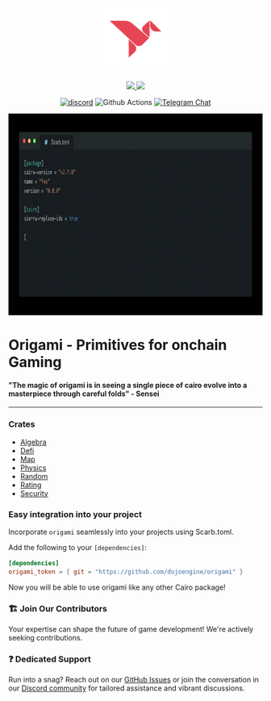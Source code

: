 <!-- markdownlint-disable -->
<div align="center">
  <img src="./docs/images/origami.svg" height="128">
</div>
<div align="center">
  <br />
  <!-- markdownlint-restore -->

  <a href="https://twitter.com/dojostarknet">
    <img src="https://img.shields.io/twitter/follow/dojostarknet?style=social"/>
  </a>
  <a href="https://github.com/dojoengine/dojo">
    <img src="https://img.shields.io/github/stars/dojoengine/dojo?style=social"/>
  </a>

[![discord](https://img.shields.io/badge/join-dojo-green?logo=discord&logoColor=white)](https://discord.gg/PwDa2mKhR4)
![Github Actions][gha-badge] [![Telegram Chat][tg-badge]][tg-url]

[gha-badge]: https://img.shields.io/github/actions/workflow/status/dojoengine/dojo/ci.yml?branch=main
[tg-badge]: https://img.shields.io/endpoint?color=neon&logo=telegram&label=chat&style=flat-square&url=https%3A%2F%2Ftg.sumanjay.workers.dev%2Fdojoengine
[tg-url]: https://t.me/dojoengine

</div>

<div align="center">
  <img src="./docs/videos/usage.gif" height="400">
</div>

# Origami - Primitives for onchain Gaming

#### "The magic of origami is in seeing a single piece of cairo evolve into a masterpiece through careful folds" - Sensei

---

### Crates

- [Algebra](./crates/algebra)
- [Defi](./crates/defi/)
- [Map](./crates/map)
- [Physics](./crates/physics)
- [Random](./crates/random)
- [Rating](./crates/rating)
- [Security](./crates/security)

### Easy integration into your project

Incorporate `origami` seamlessly into your projects using Scarb.toml.

Add the following to your `[dependencies]`:

```toml
[dependencies]
origami_token = { git = "https://github.com/dojoengine/origami" }
```

Now you will be able to use origami like any other Cairo package!

### 🏗️ Join Our Contributors

Your expertise can shape the future of game development! We're actively seeking contributions.

### ❓ Dedicated Support

Run into a snag? Reach out on our [GitHub Issues](https://github.com/dojoengine/origami/issues) or join the conversation in our [Discord community](https://discord.gg/dojoengine) for tailored assistance and vibrant discussions.
